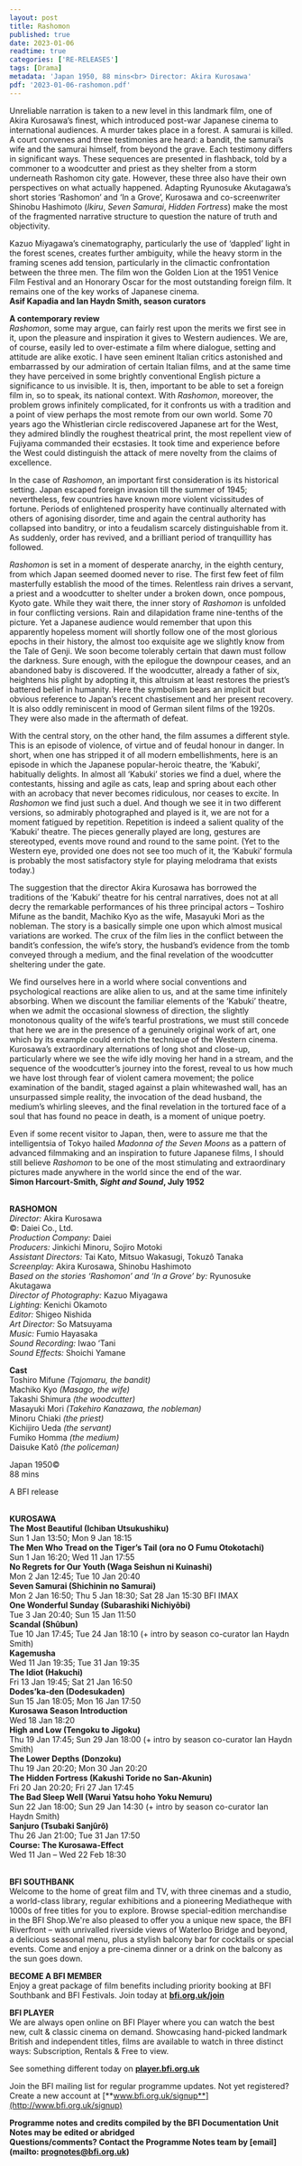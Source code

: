```yaml
---
layout: post
title: Rashomon
published: true
date: 2023-01-06
readtime: true
categories: ['RE-RELEASES']
tags: [Drama]
metadata: 'Japan 1950, 88 mins<br> Director: Akira Kurosawa'
pdf: '2023-01-06-rashomon.pdf'
---
```


Unreliable narration is taken to a new level in this landmark film, one of  Akira Kurosawa’s finest, which introduced post-war Japanese cinema to international audiences. A murder takes place in a forest. A samurai is killed.  A court convenes and three testimonies are heard: a bandit, the samurai’s wife and the samurai himself, from beyond the grave. Each testimony differs in significant ways. These sequences are presented in flashback, told by a commoner to a woodcutter and priest as they shelter from a storm underneath Rashomon city gate. However, these three also have their own perspectives on what actually happened. Adapting Ryunosuke Akutagawa’s short stories ‘Rashomon’ and ‘In a Grove’, Kurosawa and co-screenwriter Shinobu Hashimoto (_Ikiru_, _Seven Samurai_, _Hidden Fortress_) make the most of the fragmented narrative structure to question the nature of truth and objectivity.

Kazuo Miyagawa’s cinematography, particularly the use of ‘dappled’ light in the forest scenes, creates further ambiguity, while the heavy storm in the framing scenes add tension, particularly in the climactic confrontation between the three men. The film won the Golden Lion at the 1951 Venice Film Festival and an Honorary Oscar for the most outstanding foreign film. It remains one of the key works of Japanese cinema.  
**Asif Kapadia and Ian Haydn Smith, season curators**

**A contemporary review**  
_Rashomon_, some may argue, can fairly rest upon the merits we first see in it, upon the pleasure and inspiration it gives to Western audiences. We are, of course, easily led to over-estimate a film where dialogue, setting and attitude are alike exotic. I have seen eminent Italian critics astonished and embarrassed by our admiration of certain Italian films, and at the same time they have perceived in some brightly conventional English picture a significance to us invisible. It is, then, important to be able to set a foreign film in, so to speak, its national context. With _Rashomon_, moreover, the problem grows infinitely complicated, for it confronts us with a tradition and a point of view perhaps the most remote from our own world. Some 70 years ago the Whistlerian circle rediscovered Japanese art for the West, they admired blindly the roughest theatrical print, the most repellent view of Fujiyama commanded their ecstasies. It took time and experience before the West could distinguish the attack of mere novelty from the claims of excellence.

In the case of _Rashomon_, an important first consideration is its historical setting. Japan escaped foreign invasion till the summer of 1945; nevertheless, few countries have known more violent vicissitudes of fortune. Periods of enlightened prosperity have continually alternated with others of agonising disorder, time and again the central authority has collapsed into banditry, or into a feudalism scarcely distinguishable from it. As suddenly, order has revived, and a brilliant period of tranquillity has followed.

_Rashomon_ is set in a moment of desperate anarchy, in the eighth century, from which Japan seemed doomed never to rise. The first few feet of film masterfully establish the mood of the times. Relentless rain drives a servant, a priest and a woodcutter to shelter under a broken down, once pompous, Kyoto gate.  While they wait there, the inner story of _Rashomon_ is unfolded in four conflicting versions. Rain and dilapidation frame nine-tenths of the picture.  Yet a Japanese audience would remember that upon this apparently hopeless moment will shortly follow one of the most glorious epochs in their history, the almost too exquisite age we slightly know from the Tale of Genji. We soon become tolerably certain that dawn must follow the darkness. Sure enough, with the epilogue the downpour ceases, and an abandoned baby is discovered. If the woodcutter, already a father of six, heightens his plight by adopting it, this altruism at least restores the priest’s battered belief in humanity. Here the symbolism bears an implicit but obvious reference to Japan’s recent chastisement and her present recovery. It is also oddly reminiscent in mood of German silent films of the 1920s. They were also made in the aftermath of defeat.

With the central story, on the other hand, the film assumes a different style. This is an episode of violence, of virtue and of feudal honour in danger. In short, when one has stripped it of all modern embellishments, here is an episode in which the Japanese popular-heroic theatre, the ‘Kabuki’, habitually delights. In almost all ‘Kabuki’ stories we find a duel, where the contestants, hissing and agile as cats, leap and spring about each other with an acrobacy that never becomes ridiculous, nor ceases to excite. In _Rashomon_ we find just such a duel. And though we see it in two different versions, so admirably photographed and played is it, we are not for a moment fatigued by repetition. Repetition is indeed a salient quality of the ‘Kabuki’ theatre. The pieces generally played are long, gestures are stereotyped, events move round and round to the same point. (Yet to the Western eye, provided one does not see too much of it, the ‘Kabuki’ formula is probably the most satisfactory style for playing melodrama that exists today.)

The suggestion that the director Akira Kurosawa has borrowed the traditions of the ‘Kabuki’ theatre for his central narratives, does not at all decry the remarkable performances of his three principal actors – Toshiro Mifune as the bandit, Machiko Kyo as the wife, Masayuki Mori as the nobleman. The story is a basically simple one upon which almost musical variations are worked. The crux of the film lies in the conflict between the bandit’s confession, the wife’s story, the husband’s evidence from the tomb conveyed through a medium, and the final revelation of the woodcutter sheltering under the gate.

We find ourselves here in a world where social conventions and psychological reactions are alike alien to us, and at the same time infinitely absorbing. When we discount the familiar elements of the ‘Kabuki’ theatre, when we admit the occasional slowness of direction, the slightly monotonous quality of the wife’s tearful prostrations, we must still concede that here we are in the presence of a genuinely original work of art, one which by its example could enrich the technique of the Western cinema. Kurosawa’s extraordinary alternations of long shot and close-up, particularly where we see the wife idly moving her hand in a stream, and the sequence of the woodcutter’s journey into the forest, reveal to us how much we have lost through fear of violent camera movement; the police examination of the bandit, staged against a plain whitewashed wall, has an unsurpassed simple reality, the invocation of the dead husband, the medium’s whirling sleeves, and the final revelation in the tortured face of a soul that has found no peace in death, is a moment of unique poetry.

Even if some recent visitor to Japan, then, were to assure me that the intelligentsia of Tokyo hailed _Madonna of the Seven Moons_ as a pattern of advanced filmmaking and an inspiration to future Japanese films, I should still believe _Rashomon_ to be one of the most stimulating and extraordinary pictures made anywhere in the world since the end of the war.  
**Simon Harcourt-Smith, _Sight and Sound_, July 1952**
<br><br>

**RASHOMON**<br>
_Director:_ Akira Kurosawa<br>
©: Daiei Co., Ltd.<br>
_Production Company:_ Daiei<br>
_Producers:_ Jinkichi Minoru, Sojiro Motoki<br>
_Assistant Directors:_ Tai Kato, Mitsuo Wakasugi, Tokuzô Tanaka<br>
_Screenplay:_ Akira Kurosawa, Shinobu Hashimoto<br>
_Based on the stories ‘Rashomon’ and ‘In a Grove’ by:_ Ryunosuke Akutagawa<br>
_Director of Photography:_ Kazuo Miyagawa<br>
_Lighting:_ Kenichi Okamoto<br>
_Editor:_ Shigeo Nishida<br>
_Art Director:_ So Matsuyama<br>
_Music:_ Fumio Hayasaka<br>
_Sound Recording:_ Iwao ‘Tani<br>
_Sound Effects:_ Shoichi Yamane<br>

**Cast**<br>
Toshiro Mifune _(Tajomaru, the bandit)_<br>
Machiko Kyo _(Masago, the wife)_<br>
Takashi Shimura _(the woodcutter)_<br>
Masayuki Mori _(Takehiro Kanazawa, the nobleman)_<br>
Minoru Chiaki _(the priest)_<br>
Kichijiro Ueda _(the servant)_<br>
Fumiko Homma _(the medium)_<br>
Daisuke Katô _(the policeman)_<br>

Japan 1950©<br>
88 mins

A BFI release
<br><br>

**KUROSAWA**<br>
**The Most Beautiful (Ichiban Utsukushiku)**<br>
Sun 1 Jan 13:50; Mon 9 Jan 18:15<br>
**The Men Who Tread on the Tiger’s Tail  (ora no O Fumu Otokotachi)**<br>
Sun 1 Jan 16:20; Wed 11 Jan 17:55<br>
**No Regrets for Our Youth  (Waga Seishun ni Kuinashi)**<br>
Mon 2 Jan 12:45; Tue 10 Jan 20:40<br>
**Seven Samurai (Shichinin no Samurai)**<br>
Mon 2 Jan 16:50; Thu 5 Jan 18:30;  Sat 28 Jan 15:30 BFI IMAX<br>
**One Wonderful Sunday (Subarashiki Nichiyôbi)**<br>
Tue 3 Jan 20:40; Sun 15 Jan 11:50<br>
**Scandal (Shûbun)**<br>
Tue 10 Jan 17:45; Tue 24 Jan 18:10 (+ intro by season co-curator Ian Haydn Smith)<br>
**Kagemusha**<br>
Wed 11 Jan 19:35; Tue 31 Jan 19:35<br>
**The Idiot (Hakuchi)**<br>
Fri 13 Jan 19:45; Sat 21 Jan 16:50<br>
**Dodes’ka-den (Dodesukaden)**<br>
Sun 15 Jan 18:05; Mon 16 Jan 17:50<br>
**Kurosawa Season Introduction**<br>
Wed 18 Jan 18:20<br>
**High and Low (Tengoku to Jigoku)**<br>
Thu 19 Jan 17:45; Sun 29 Jan 18:00 (+ intro by season co-curator Ian Haydn Smith)<br>
**The Lower Depths (Donzoku)**<br>
Thu 19 Jan 20:20; Mon 30 Jan 20:20<br>
**The Hidden Fortress  (Kakushi Toride no San-Akunin)**<br>
Fri 20 Jan 20:20; Fri 27 Jan 17:45<br>
**The Bad Sleep Well  (Warui Yatsu hoho Yoku Nemuru)**<br>
Sun 22 Jan 18:00; Sun 29 Jan 14:30 (+ intro by season co-curator Ian Haydn Smith)<br>
**Sanjuro (Tsubaki Sanjûrô)**<br>
Thu 26 Jan 21:00; Tue 31 Jan 17:50<br>
**Course: The Kurosawa-Effect**<br>
Wed 11 Jan – Wed 22 Feb 18:30<br>
<br>

**BFI SOUTHBANK**  
Welcome to the home of great film and TV, with three cinemas and a studio, a world-class library, regular exhibitions and a pioneering Mediatheque with 1000s of free titles for you to explore. Browse special-edition merchandise in the BFI Shop.We&#39;re also pleased to offer you a unique new space, the BFI Riverfront – with unrivalled riverside views of Waterloo Bridge and beyond, a delicious seasonal menu, plus a stylish balcony bar for cocktails or special events. Come and enjoy a pre-cinema dinner or a drink on the balcony as the sun goes down.  

**BECOME A BFI MEMBER**  
Enjoy a great package of film benefits including priority booking at BFI Southbank and BFI Festivals. Join today at [**bfi.org.uk/join**](http://www.bfi.org.uk/join)  

**BFI PLAYER**  
 We are always open online on BFI Player where you can watch the best new, cult &amp; classic cinema on demand. Showcasing hand-picked landmark British and independent titles, films are available to watch in three distinct ways: Subscription, Rentals &amp; Free to view.  

See something different today on [**player.bfi.org.uk**](https://player.bfi.org.uk)  

Join the BFI mailing list for regular programme updates. Not yet registered? Create a new account at [**www.bfi.org.uk/signup**](http://www.bfi.org.uk/signup)

**Programme notes and credits compiled by the BFI Documentation Unit  
Notes may be edited or abridged  
Questions/comments? Contact the Programme Notes team by [email](mailto: prognotes@bfi.org.uk)**

<!--stackedit_data:
eyJoaXN0b3J5IjpbMTQzNTU0NzE5Nl19
-->

